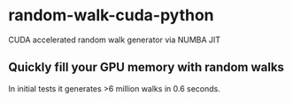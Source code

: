 # random-walk-cuda-python
CUDA accelerated random walk generator via NUMBA JIT

## Quickly fill your GPU memory with random walks
In initial tests it generates >6 million walks in 0.6 seconds.

